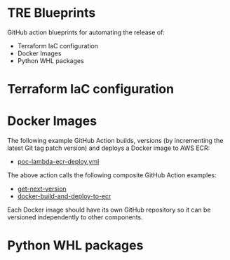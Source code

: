 # TRE Blueprints

GitHub action blueprints for automating the release of:

* Terraform IaC configuration
* Docker Images
* Python WHL packages

# Terraform IaC configuration

# Docker Images

The following example GitHub Action builds, versions (by incrementing the
latest Git tag patch version) and deploys a Docker image to AWS ECR:

* [poc-lambda-ecr-deploy.yml](.github/workflows/poc-lambda-ecr-deploy.yml)

The above action calls the following composite GitHub Action examples:

* [get-next-version](.github/actions/get-next-version/action.yml)
* [docker-build-and-deploy-to-ecr](.github/actions/docker-build-and-deploy-to-ecr/action.yml)

Each Docker image should have its own GitHub repository so it can be versioned
independently to other components.

# Python WHL packages
